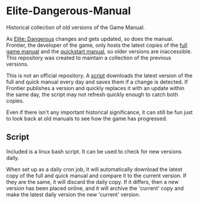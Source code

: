 # Elite-Dangerous-Manual
Historical collection of old versions of the Game Manual.

As [Elite: Dangerous][elite] changes and gets updated, so does the manual. Frontier, the developer of the game, only hosts the latest copies of the [full game manual][full] and the [quickstart manual][quick], so older versions are inaccessible. This repository was created to maintain a collection of the previous versions.

This is not an official repository. A [script][script] downloads the latest version of the full and quick manual every day and saves them if a change is detected. If Frontier publishes a version and quickly replaces it with an update within the same day, the script may not refresh quickly enough to catch both copies.

Even if there isn't any important historical significance, it can still be fun just to look back at old manuals to see how the game has progressed.

## Script
Included is a linux bash script. It can be used to check for new versions daily.

When set up as a daily cron job, it will automatically download the latest copy of the full and quick manual and compare it to the current version. If they are the same, it will discard the daily copy. If it differs, then a new version has been placed online, and it will archive the 'current' copy and make the latest daily version the new 'current' version.

[elite]: http://www.elitedangerous.com/
[full]: http://hosting.zaonce.net/elite/website/assets/ELITE-DANGEROUS-GAME-MANUAL.pdf
[quick]: http://hosting.zaonce.net/elite/website/assets/ELITE-DANGEROUS-MANUAL.pdf
[script]: https://github.com/schrauger/Elite-Dangerous-Manual/blob/master/script/dailycheck.sh

